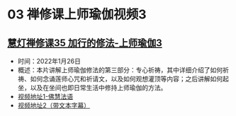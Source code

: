 # 03 禅修课上师瑜伽视频3

## [慧灯禅修课35 加行的修法-上师瑜伽3](https://www.fohuifayu.com/index.php/huideng-jiangtang/fofa-jianxiu/shangshi-yujia/8078-l22013)

- 时间：2022年1月26日
- 概述：本片讲解上师瑜伽修法的第三部分：专心祈祷，其中详细介绍了如何祈祷、如何念诵莲师心咒和祈请文，以及如何观想灌顶等内容；之后讲解如何起坐，以及在坐间也即日常生活中修持上师瑜伽的方法。
- [视频地址1-佛慧法语](https://www.fohuifayu.com/index.php/huideng-jiangtang/chanxiuke/zen-04/8079-p22013)
- [视频地址2（带文本字幕）](/video#慧灯禅修课第四册/05-3%20慧灯禅修课35%20加行的修法-上师瑜伽3.mp4)

